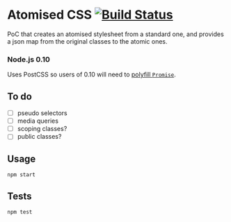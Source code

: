 # Atomised CSS [![Build Status](https://travis-ci.org/sndrs/atomised-css.svg?branch=master)](https://travis-ci.org/sndrs/atomised-css)

PoC that creates an atomised stylesheet from a standard one, and provides a json map from the original classes to the atomic ones.

### Node.js 0.10
Uses PostCSS so users of 0.10 will need to [polyfill `Promise`](https://github.com/postcss/postcss#nodejs-010-and-the-promise-api).

## To do
- [ ] pseudo selectors
- [ ] media queries
- [ ] scoping classes?
- [ ] public classes?

## Usage

`npm start`

## Tests

`npm test`
